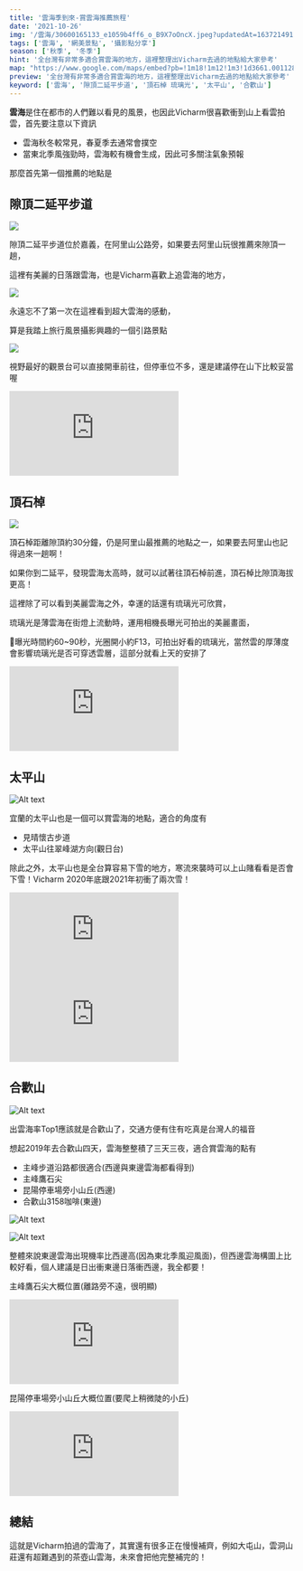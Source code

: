 ```yaml
---
title: '雲海季到來-賞雲海推薦旅程'
date: '2021-10-26'
img: '/雲海/30600165133_e1059b4ff6_o_B9X7oOncX.jpeg?updatedAt=1637214910087'
tags: ['雲海', '網美景點', '攝影點分享']
season: ['秋季', '冬季']
hint: '全台灣有非常多適合賞雲海的地方，這裡整理出Vicharm去過的地點給大家參考' 
map: "https://www.google.com/maps/embed?pb=!1m18!1m12!1m3!1d3661.0011288752376!2d120.65052511598498!3d23.42432638475113!2m3!1f0!2f0!3f0!3m2!1i1024!2i768!4f13.1!3m3!1m2!1s0x346ee91715d522e3%3A0x61cf621e7a19282a!2z6ZqZ6aCC5LqM5bu25bmz5q2l6YGT6KeA6Zuy5bmz5Y-w!5e0!3m2!1szh-TW!2stw!4v1635861785519!5m2!1szh-TW!2stw"
preview: '全台灣有非常多適合賞雲海的地方，這裡整理出Vicharm去過的地點給大家參考'
keyword: ['雲海', '隙頂二延平步道', '頂石棹 琉璃光', '太平山', '合歡山']
---
```

**雲海**是住在都市的人們難以看見的風景，也因此Vicharm很喜歡衝到山上看雲拍雲，首先要注意以下資訊
* 雲海秋冬較常見，春夏季去通常會撲空
* 當東北季風強勁時，雲海較有機會生成，因此可多關注氣象預報

那麼首先第一個推薦的地點是


## 隙頂二延平步道
![](https://ik.imagekit.io/vicharm/雲海/_dsc4066-hdr_50695032241_o_jMbsl2Pm9.jpg?updatedAt=1637215048089&tr=h-1024)


隙頂二延平步道位於嘉義，在阿里山公路旁，如果要去阿里山玩很推薦來隙頂一趟，

這裡有美麗的日落跟雲海，也是Vicharm喜歡上追雲海的地方，

![](https://ik.imagekit.io/vicharm/雲海/30600165133_e1059b4ff6_o_B9X7oOncX.jpeg?updatedAt=1637214910087&tr=h-1024)

永遠忘不了第一次在這裡看到超大雲海的感動，

算是我踏上旅行風景攝影興趣的一個引路景點

![](https://ik.imagekit.io/vicharm/雲海/dji_0172-_50695031996_o_vHKEVGyZ5Cy.jpg?updatedAt=1637215049835&tr=w-1024)

視野最好的觀景台可以直接開車前往，但停車位不多，還是建議停在山下比較妥當喔

<iframe src="https://www.google.com/maps/embed?pb=!1m18!1m12!1m3!1d3661.0009926121015!2d120.65052511542781!3d23.42433130706989!2m3!1f0!2f0!3f0!3m2!1i1024!2i768!4f13.1!3m3!1m2!1s0x346ee91715d522e3%3A0x61cf621e7a19282a!2z6ZqZ6aCC5LqM5bu25bmz5q2l6YGT6KeA6Zuy5bmz5Y-w!5e0!3m2!1szh-TW!2stw!4v1637241981185!5m2!1szh-TW!2stw"  style="border:0;" allowfullscreen="" loading="lazy"></iframe>

## 頂石棹
![](https://ik.imagekit.io/vicharm/雲海/_dsc4083_1_50694292108_o_5YL590DHC.jpg?updatedAt=1637215048126&tr=h-1024)

頂石棹距離隙頂約30分鐘，仍是阿里山最推薦的地點之一，如果要去阿里山也記得過來一趟啊！

如果你到二延平，發現雲海太高時，就可以試著往頂石棹前進，頂石棹比隙頂海拔更高！

這裡除了可以看到美麗雲海之外，幸運的話還有琉璃光可欣賞，

琉璃光是薄雲海在街燈上流動時，運用相機長曝光可拍出的美麗畫面，

曝光時間約60~90秒，光圈開小約F13，可拍出好看的琉璃光，當然雲的厚薄度會影響琉璃光是否可穿透雲層，這部分就看上天的安排了

<iframe src="https://www.google.com/maps/embed?pb=!1m18!1m12!1m3!1d3659.5163269960503!2d120.70016451542847!3d23.477905005047116!2m3!1f0!2f0!3f0!3m2!1i1024!2i768!4f13.1!3m3!1m2!1s0x346ec2a9206e7e05%3A0x6558aa7dc848d3b6!2z6aCC55-z5qO555CJ55KD5YWJ!5e0!3m2!1szh-TW!2stw!4v1637242193259!5m2!1szh-TW!2stw" style="border:0;" allowfullscreen="" loading="lazy"></iframe>

## 太平山

![Alt text](https://ik.imagekit.io/vicharm/2020Last-2021Early-太平山/_dsc4137-hdr_50787113526_o_WM2ax6T0eKL.jpg?updatedAt=1637202850040&tr=h-1024)

宜蘭的太平山也是一個可以賞雲海的地點，適合的角度有

* 見晴懷古步道
* 太平山往翠峰湖方向(觀日台)

除此之外，太平山也是全台算容易下雪的地方，寒流來襲時可以上山賭看看是否會下雪！Vicharm 2020年底跟2021年初衝了兩次雪！

<iframe src="https://www.google.com/maps/embed?pb=!1m18!1m12!1m3!1d3630.430134879565!2d121.52349951544056!3d24.505194365438157!2m3!1f0!2f0!3f0!3m2!1i1024!2i768!4f13.1!3m3!1m2!1s0x346870c80687cbf7%3A0xade75dbc1ebaa56c!2z6KaL5pm05oe35Y-k5q2l6YGT!5e0!3m2!1szh-TW!2stw!4v1637242253772!5m2!1szh-TW!2stw" style="border:0;" allowfullscreen="" loading="lazy"></iframe>

<iframe src="https://www.google.com/maps/embed?pb=!1m18!1m12!1m3!1d14521.150641225222!2d121.5942365!3d24.510126699999997!2m3!1f0!2f0!3f0!3m2!1i1024!2i768!4f13.1!3m3!1m2!1s0x3468764d551c8f9f%3A0x2f689f51e9051cb0!2z6KeA5pel5Y-w!5e0!3m2!1szh-TW!2stw!4v1637242372926!5m2!1szh-TW!2stw" style="border:0;" allowfullscreen="" loading="lazy"></iframe>

## 合歡山

![Alt text](https://ik.imagekit.io/vicharm/雲海/49132955976_5ae331f92d_o_CpEgOSiDVf9.jpeg?updatedAt=1637215210094&tr=h-1024)

出雲海率Top1應該就是合歡山了，交通方便有住有吃真是台灣人的福音

想起2019年去合歡山四天，雲海整整積了三天三夜，適合賞雲海的點有

* 主峰步道沿路都很適合(西邊與東邊雲海都看得到)
* 主峰鷹石尖
* 昆陽停車場旁小山丘(西邊)
* 合歡山3158咖啡(東邊)

![Alt text](https://ik.imagekit.io/vicharm/雲海/49133142672_14a89dbca2_o_PgBzuqZ3k.jpeg?updatedAt=1637215191065&tr=w-1024)

![Alt text](https://ik.imagekit.io/vicharm/雲海/49133141162_0a7ab774dd_o_U9WI-51jv.jpeg?updatedAt=1637215187571&tr=h-1024)


整體來說東邊雲海出現機率比西邊高(因為東北季風迎風面)，但西邊雲海構圖上比較好看，個人建議是日出衝東邊日落衝西邊，我全都要！

主峰鷹石尖大概位置(離路旁不遠，很明顯)

<iframe src="https://www.google.com/maps/embed?pb=!1m18!1m12!1m3!1d3640.9578475717167!2d121.27029251084917!3d24.138118432513824!2m3!1f0!2f0!3f0!3m2!1i1024!2i768!4f13.1!3m3!1m2!1s0x0%3A0x71038bc33693b571!2zMjTCsDA4JzE3LjIiTiAxMjHCsDE2JzE4LjQiRQ!5e0!3m2!1szh-TW!2stw!4v1637242739610!5m2!1szh-TW!2stw" style="border:0;" allowfullscreen="" loading="lazy"></iframe>

昆陽停車場旁小山丘大概位置(要爬上稍微陡的小丘)

<iframe src="https://www.google.com/maps/embed?pb=!1m18!1m12!1m3!1d910.3541936066968!2d121.27190012923548!3d24.121997423021465!2m3!1f0!2f0!3f0!3m2!1i1024!2i768!4f13.1!3m3!1m2!1s0x0%3A0x289ace31b0ee8f2!2zMjTCsDA3JzE5LjIiTiAxMjHCsDE2JzIwLjgiRQ!5e0!3m2!1szh-TW!2stw!4v1637242668647!5m2!1szh-TW!2stw" style="border:0;" allowfullscreen="" loading="lazy"></iframe>

## 總結

這就是Vicharm拍過的雲海了，其實還有很多正在慢慢補齊，例如大屯山，雲洞山莊還有超難遇到的茶壺山雲海，未來會把他完整補完的！


